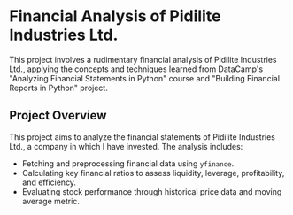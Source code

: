 # Financial Analysis of Pidilite Industries Ltd.

This project involves a rudimentary financial analysis of Pidilite Industries Ltd., applying the concepts and techniques learned from DataCamp's "Analyzing Financial Statements in Python" course and "Building Financial Reports in Python" project.

## Project Overview

This project aims to analyze the financial statements of Pidilite Industries Ltd., a company in which I have invested. The analysis includes:

- Fetching and preprocessing financial data using `yfinance`.
- Calculating key financial ratios to assess liquidity, leverage, profitability, and efficiency.
- Evaluating stock performance through historical price data and moving average metric.

